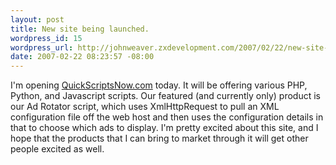 ```yaml
--- 
layout: post
title: New site being launched.
wordpress_id: 15
wordpress_url: http://johnweaver.zxdevelopment.com/2007/02/22/new-site-being-launched/
date: 2007-02-22 08:23:57 -08:00
---
```

I'm opening <a href="http://quickscriptsnow.com/">QuickScriptsNow.com</a> today. It will be offering various PHP, Python, and Javascript scripts. Our featured (and currently only) product is our Ad Rotator script, which uses XmlHttpRequest to pull an XML configuration file off the web host and then uses the configuration details in that to choose which ads to display. I'm pretty excited about this site, and I hope that the products that I can bring to market through it will get other people excited as well.
